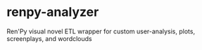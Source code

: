# renpy-analyzer
Ren'Py visual novel ETL wrapper for custom user-analysis, plots, screenplays, and wordclouds

